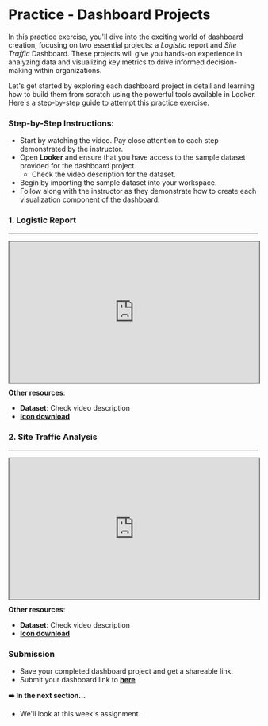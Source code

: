 # Practice - Dashboard Projects
In this practice exercise, you'll dive into the exciting world of dashboard creation, focusing on two essential projects: a _Logistic_ report and _Site Traffic_ Dashboard. These projects will give you hands-on experience in analyzing data and visualizing key metrics to drive informed decision-making within organizations.

Let's get started by exploring each dashboard project in detail and learning how to build them from scratch using the powerful tools available in Looker. Here's a step-by-step guide to attempt this practice exercise.


### Step-by-Step Instructions:

- Start by watching the video. Pay close attention to each step demonstrated by the instructor.
- Open **Looker** and ensure that you have access to the sample dataset provided for the dashboard project.
    - Check the video description for the dataset.
- Begin by importing the sample dataset into your workspace. 
- Follow along with the instructor as they demonstrate how to create each visualization component of the dashboard. 


### 1. Logistic Report
---
<div style="position: relative; padding-bottom: 56.25%; height: 0;"><iframe src="https://www.youtube.com/embed/wnj84QM6fEc?si=p7A-swfuWBAGYk8j" title="Data Visualization" frameborder="0" allow="accelerometer; autoplay; clipboard-write; encrypted-media; gyroscope; picture-in-picture" allowfullscreen style="position: absolute; top: 0; left: 0; width: 100%; height: 100%; border: 2px solid grey;"></iframe></div>

**Other resources**:
- **Dataset**: Check video description
- **[Icon download](https://www.iconsdb.com/)**


### 2. Site Traffic Analysis
---
<div style="position: relative; padding-bottom: 56.25%; height: 0;"><iframe src="https://www.youtube.com/embed/oRmY0cL1_KU?si=McZ-jZqMOJCjnWZZ" title="Data Visualization" frameborder="0" allow="accelerometer; autoplay; clipboard-write; encrypted-media; gyroscope; picture-in-picture" allowfullscreen style="position: absolute; top: 0; left: 0; width: 100%; height: 100%; border: 2px solid grey;"></iframe></div>

**Other resources**:
- **Dataset**: Check video description
- **[Icon download](https://www.iconsdb.com/)**



### Submission
- Save your completed dashboard project and get a shareable link.
- Submit your dashboard link to **[here](https://docs.google.com/forms/d/e/1FAIpQLScfRMYewcJf1SEwjKDm22T3ZP-Ph3TdPROsjYa6Udreslkr-w/viewform?usp=sharing)**

<aside>

**➡️ In the next section...**
- We'll look at this week's assignment.
</aside>
